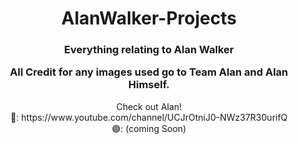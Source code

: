 <!DOCTYPE html>
<html>
  <div align="center">
<h1>AlanWalker-Projects</h1>
  <h3>
  Everything relating to Alan Walker

  All Credit for any images used go to Team Alan and Alan Himself. 
    </div>
<div align="center">
  Check out Alan!
      </div>
    <div align="center">
  🔴: https://www.youtube.com/channel/UCJrOtniJ0-NWz37R30urifQ
         </div>
    <div align="center">
  🟣: (coming Soon)
    </div>

  </h3>
</html>

